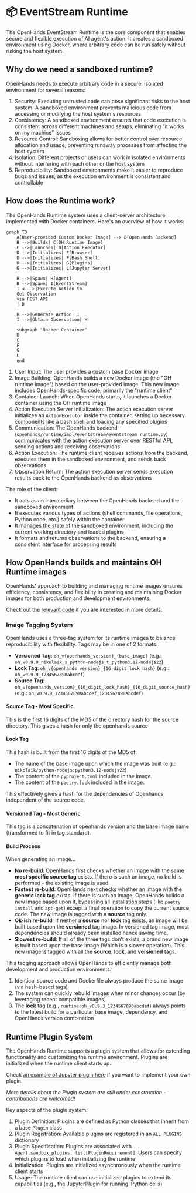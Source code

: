 # 📦 EventStream Runtime

The OpenHands EventStream Runtime is the core component that enables secure and flexible execution of AI agent's action.
It creates a sandboxed environment using Docker, where arbitrary code can be run safely without risking the host system.

## Why do we need a sandboxed runtime?

OpenHands needs to execute arbitrary code in a secure, isolated environment for several reasons:

1. Security: Executing untrusted code can pose significant risks to the host system. A sandboxed environment prevents malicious code from accessing or modifying the host system's resources
2. Consistency: A sandboxed environment ensures that code execution is consistent across different machines and setups, eliminating "it works on my machine" issues
3. Resource Control: Sandboxing allows for better control over resource allocation and usage, preventing runaway processes from affecting the host system
4. Isolation: Different projects or users can work in isolated environments without interfering with each other or the host system
5. Reproducibility: Sandboxed environments make it easier to reproduce bugs and issues, as the execution environment is consistent and controllable

## How does the Runtime work?

The OpenHands Runtime system uses a client-server architecture implemented with Docker containers. Here's an overview of how it works:

```mermaid
graph TD
    A[User-provided Custom Docker Image] --> B[OpenHands Backend]
    B -->|Builds| C[OH Runtime Image]
    C -->|Launches| D[Action Executor]
    D -->|Initializes| E[Browser]
    D -->|Initializes| F[Bash Shell]
    D -->|Initializes| G[Plugins]
    G -->|Initializes| L[Jupyter Server]

    B -->|Spawn| H[Agent]
    B -->|Spawn| I[EventStream]
    I <--->|Execute Action to
    Get Observation
    via REST API
    | D

    H -->|Generate Action| I
    I -->|Obtain Observation| H

    subgraph "Docker Container"
    D
    E
    F
    G
    L
    end
```

1. User Input: The user provides a custom base Docker image
2. Image Building: OpenHands builds a new Docker image (the "OH runtime image") based on the user-provided image. This new image includes OpenHands-specific code, primarily the "runtime client"
3. Container Launch: When OpenHands starts, it launches a Docker container using the OH runtime image
4. Action Execution Server Initialization: The action execution server initializes an `ActionExecutor` inside the container, setting up necessary components like a bash shell and loading any specified plugins
5. Communication: The OpenHands backend (`openhands/runtime/impl/eventstream/eventstream_runtime.py`) communicates with the action execution server over RESTful API, sending actions and receiving observations
6. Action Execution: The runtime client receives actions from the backend, executes them in the sandboxed environment, and sends back observations
7. Observation Return: The action execution server sends execution results back to the OpenHands backend as observations

The role of the client:

- It acts as an intermediary between the OpenHands backend and the sandboxed environment
- It executes various types of actions (shell commands, file operations, Python code, etc.) safely within the container
- It manages the state of the sandboxed environment, including the current working directory and loaded plugins
- It formats and returns observations to the backend, ensuring a consistent interface for processing results

## How OpenHands builds and maintains OH Runtime images

OpenHands' approach to building and managing runtime images ensures efficiency, consistency, and flexibility in creating and maintaining Docker images for both production and development environments.

Check out the [relevant code](https://github.com/All-Hands-AI/OpenHands/blob/main/openhands/runtime/utils/runtime_build.py) if you are interested in more details.

### Image Tagging System

OpenHands uses a three-tag system for its runtime images to balance reproducibility with flexibility.
Tags may be in one of 2 formats:

- **Versioned Tag**: `oh_v{openhands_version}_{base_image}` (e.g.: `oh_v0.9.9_nikolaik_s_python-nodejs_t_python3.12-nodejs22`)
- **Lock Tag**: `oh_v{openhands_version}_{16_digit_lock_hash}` (e.g.: `oh_v0.9.9_1234567890abcdef`)
- **Source Tag**: `oh_v{openhands_version}_{16_digit_lock_hash}_{16_digit_source_hash}`
  (e.g.: `oh_v0.9.9_1234567890abcdef_1234567890abcdef`)

#### Source Tag - Most Specific

This is the first 16 digits of the MD5 of the directory hash for the source directory. This gives a hash
for only the openhands source

#### Lock Tag

This hash is built from the first 16 digits of the MD5 of:

- The name of the base image upon which the image was built (e.g.: `nikolaik/python-nodejs:python3.12-nodejs22`)
- The content of the `pyproject.toml` included in the image.
- The content of the `poetry.lock` included in the image.

This effectively gives a hash for the dependencies of Openhands independent of the source code.

#### Versioned Tag - Most Generic

This tag is a concatenation of openhands version and the base image name (transformed to fit in tag standard).

#### Build Process

When generating an image...

- **No re-build**: OpenHands first checks whether an image with the same **most specific source tag** exists. If there is such an image,
  no build is performed - the existing image is used.
- **Fastest re-build**: OpenHands next checks whether an image with the **generic lock tag** exists. If there is such an image,
  OpenHands builds a new image based upon it, bypassing all installation steps (like `poetry install` and
  `apt-get`) except a final operation to copy the current source code. The new image is tagged with a
  **source** tag only.
- **Ok-ish re-build**: If neither a **source** nor **lock** tag exists, an image will be built based upon the **versioned** tag image.
  In versioned tag image, most dependencies should already been installed hence saving time.
- **Slowest re-build**: If all of the three tags don't exists, a brand new image is built based upon the base
  image (Which is a slower operation). This new image is tagged with all the **source**, **lock**, and **versioned** tags.

This tagging approach allows OpenHands to efficiently manage both development and production environments.

1. Identical source code and Dockerfile always produce the same image (via hash-based tags)
2. The system can quickly rebuild images when minor changes occur (by leveraging recent compatible images)
3. The **lock** tag (e.g., `runtime:oh_v0.9.3_1234567890abcdef`) always points to the latest build for a particular base image, dependency, and OpenHands version combination

## Runtime Plugin System

The OpenHands Runtime supports a plugin system that allows for extending functionality and customizing the runtime environment. Plugins are initialized when the runtime client starts up.

Check [an example of Jupyter plugin here](https://github.com/All-Hands-AI/OpenHands/blob/ecf4aed28b0cf7c18d4d8ff554883ba182fc6bdd/openhands/runtime/plugins/jupyter/__init__.py#L21-L55) if you want to implement your own plugin.

*More details about the Plugin system are still under construction - contributions are welcomed!*

Key aspects of the plugin system:

1. Plugin Definition: Plugins are defined as Python classes that inherit from a base `Plugin` class
2. Plugin Registration: Available plugins are registered in an `ALL_PLUGINS` dictionary
3. Plugin Specification: Plugins are associated with `Agent.sandbox_plugins: list[PluginRequirement]`. Users can specify which plugins to load when initializing the runtime
4. Initialization: Plugins are initialized asynchronously when the runtime client starts
5. Usage: The runtime client can use initialized plugins to extend its capabilities (e.g., the JupyterPlugin for running IPython cells)
